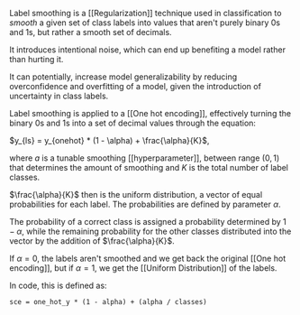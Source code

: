 Label smoothing is a [[Regularization]] technique used in classification to *smooth* a given set of class labels into values that aren't purely binary $0$s and $1$s, but rather a smooth set of decimals. 

It introduces intentional noise, which can end up benefiting a model rather than hurting it.

It can potentially, increase model generalizability by reducing overconfidence and overfitting of a model, given the introduction of uncertainty in class labels.

Label smoothing is applied to a [[One hot encoding]], effectively turning the binary $0$s and $1$s into a set of decimal values through the equation:

$y_{ls} = y_{onehot} * (1 - \alpha) + \frac{\alpha}{K}$,

where $a$ is a tunable smoothing [[hyperparameter]], between range $(0, 1)$ that determines the amount of smoothing and $K$ is the total number of label classes.

$\frac{\alpha}{K}$ then is the uniform distribution, a vector of equal probabilities for each label. The probabilities are defined by parameter $\alpha$.

The probability of a correct class is assigned a probability determined by $1-\alpha$, while the remaining probability for the other classes distributed into the vector by the addition of $\frac{\alpha}{K}$.

If $\alpha = 0$, the labels aren't smoothed and we get back the original [[One hot encoding]], but if $\alpha = 1$, we get the [[Uniform Distribution]] of the labels.

In code, this is defined as:

```
sce = one_hot_y * (1 - alpha) + (alpha / classes)
```

